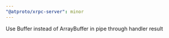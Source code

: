 ```yaml
---
"@atproto/xrpc-server": minor
---
```


Use Buffer instead of ArrayBuffer in pipe through handler result
